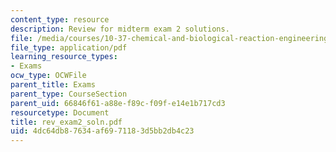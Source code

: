 ```yaml
---
content_type: resource
description: Review for midterm exam 2 solutions.
file: /media/courses/10-37-chemical-and-biological-reaction-engineering-spring-2007/4dc64db87634af6971183d5bb2db4c23_rev_exam2_soln.pdf
file_type: application/pdf
learning_resource_types:
- Exams
ocw_type: OCWFile
parent_title: Exams
parent_type: CourseSection
parent_uid: 66846f61-a88e-f89c-f09f-e14e1b717cd3
resourcetype: Document
title: rev_exam2_soln.pdf
uid: 4dc64db8-7634-af69-7118-3d5bb2db4c23
---
```

